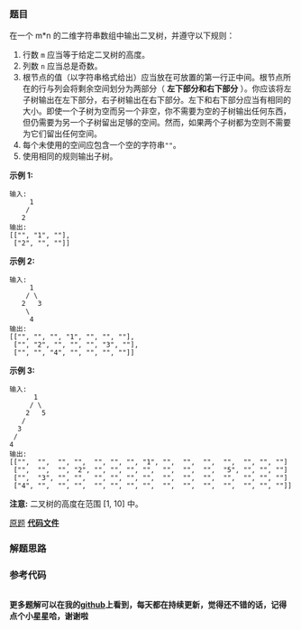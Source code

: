 ### 题目
在一个 m*n 的二维字符串数组中输出二叉树，并遵守以下规则：

  1. 行数 `m` 应当等于给定二叉树的高度。
  2. 列数 `n` 应当总是奇数。
  3. 根节点的值（以字符串格式给出）应当放在可放置的第一行正中间。根节点所在的行与列会将剩余空间划分为两部分（ **左下部分和右下部分** ）。你应该将左子树输出在左下部分，右子树输出在右下部分。左下和右下部分应当有相同的大小。即使一个子树为空而另一个非空，你不需要为空的子树输出任何东西，但仍需要为另一个子树留出足够的空间。然而，如果两个子树都为空则不需要为它们留出任何空间。
  4. 每个未使用的空间应包含一个空的字符串`""`。
  5. 使用相同的规则输出子树。

**示例 1:**

    
    
    输入:
         1
        /
       2
    输出:
    [["", "1", ""],
     ["2", "", ""]]
    

**示例 2:**

    
    
    输入:
         1
        / \
       2   3
        \
         4
    输出:
    [["", "", "", "1", "", "", ""],
     ["", "2", "", "", "", "3", ""],
     ["", "", "4", "", "", "", ""]]
    

**示例 3:**

    
    
    输入:
          1
         / \
        2   5
       / 
      3 
     / 
    4 
    输出:
    [["",  "",  "", "",  "", "", "", "1", "",  "",  "",  "",  "", "", ""]
     ["",  "",  "", "2", "", "", "", "",  "",  "",  "",  "5", "", "", ""]
     ["",  "3", "", "",  "", "", "", "",  "",  "",  "",  "",  "", "", ""]
     ["4", "",  "", "",  "", "", "", "",  "",  "",  "",  "",  "", "", ""]]
    

**注意:** 二叉树的高度在范围 [1, 10] 中。

[原题](https://leetcode-cn.com/problems/print-binary-tree/)    **[代码文件]()**


### 解题思路




### 参考代码

```go


```




**更多题解可以在我的[github](https://github.com/LZH139/leetcode_Go)上看到，每天都在持续更新，觉得还不错的话，记得点个小星星哈，谢谢啦**
